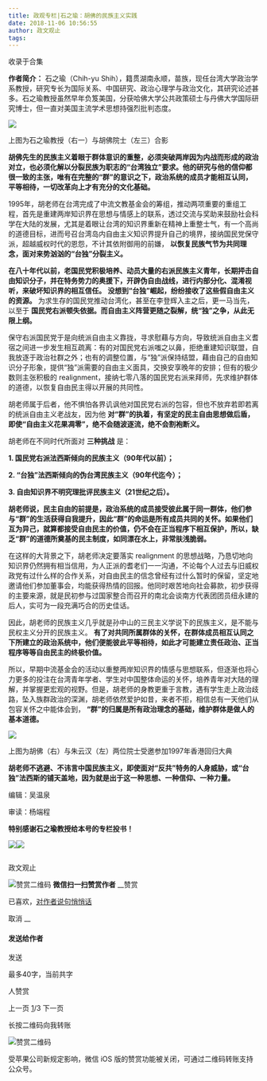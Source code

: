 ```yaml
---
title: 政观专栏|石之瑜：胡佛的民族主义实践
date: 2018-11-06 10:56:55
author: 政文观止
tags: 
---
```



收录于合集

**作者简介：** 石之瑜（Chih-yu
Shih），籍贯湖南永顺，苗族，现任台湾大学政治学系教授，研究专长为国际关系、中国研究、政治心理学与政治文化，其研究论述甚多。石之瑜教授虽然早年负笈美国，分获哈佛大学公共政策硕士与丹佛大学国际研究博士，但一直对美国主流学术思想持强烈批判态度。

![](/images/498/2.jpeg)

上图为石之瑜教授（右一）与胡佛院士（左三）合影

  

**胡佛先生的民族主义着眼于群体意识的重整，必须突破两岸因为内战而形成的政治对立，也必须化解以分裂民族为职志的“台湾独立”要求。他的研究与他的信仰都很一致的主张，唯有在完整的“群”的意识之下，政治系统的成员才能相互认同，平等相待，一切改革向上才有充分的文化基础。**

1995年，胡老师在台湾完成了中流文教基金会的筹组，推动两项重要的重组工程，首先是重建两岸知识界在思想与情感上的联系，透过交流与奖助来鼓励社会科学在大陆的发展，尤其是着眼让台湾的知识界重新在精神上重整士气，有一个高尚的道德目标，进而号召台湾岛内自由主义知识界提升自己的境界，接纳国民党保守派，超越威权时代的恩怨，不计其依附御用的前嫌，
**以恢复民族气节为共同理念，面对来势汹汹的“台独”分裂主义。**  

**在八十年代以前，老国民党积极培养、动员大量的右派民族主义青年，长期抨击自由知识分子，并在特务势力的奥援下，开辟伪自由战线，进行内部分化、混淆视听，来破坏知识界的相互信任。**
**没想到“台独”崛起，纷纷接收了这些假自由主义的资源。** 为求生存的国民党推动台湾化，甚至在李登辉入主之后，更一马当先，以至于
**国民党右派顿失依据。而自由主义阵营更随之裂解，统“独”之争，从此无限上纲。**

保守右派国民党于是向统派自由主义靠拢，寻求慰藉与方向，导致统派自由主义耆宿之间进一步发生相互疏离：有的对国民党右派嗤之以鼻，拒绝重建知识联盟，自我放逐于政治社群之外；也有的调整位置，与“独”派保持结盟，藉由自己的自由知识分子形象，提供“独”派需要的自由主义面具，交换安享晚年的安排；但有的极少数则主张积极的
realignment，接纳七零八落的国民党右派来拜师，先求维护群体的道德，以恢复自由民主得以开展的共同性。

胡老师属于后者，他不惧怕各界讥讽他对国民党右派的包容，但也不放弃若即若离的统派自由主义老战友，因为他
**对“群”的执着，有坚定的民主自由思想做后盾，即使“自由主义花果凋零”，绝不会随波逐流，绝不会割袍断义。**

胡老师在不同时代所面对 **三种挑战** 是：

 **1\. 国民党右派法西斯倾向的民族主义（90年代以前）；**

 **2\. “台独”法西斯倾向的伪台湾民族主义（90年代迄今）；**

 **3\. 自由知识界不明究理批评民族主义（21世纪之后）。**

**胡老师说，民主自由的前提是，政治系统的成员接受彼此属于同一群体，他们参与“群”的生活获得自我提升，因此“群”的命运是所有成员共同的关怀。如果他们互为异己，就算都接受自由民主的价值，仍不会在正当程序下相互保护，所以，缺乏“群”的道德所奠基的民主制度，如同漂在水上，非常肤浅脆弱。**

在这样的大背景之下，胡老师决定要落实 realignment
的思想战略，乃恳切地向知识界仍然拥有相当信用，为人正派的耆老们一一沟通，不论每个人过去与旧威权政党有过什么样的合作关系，对自由民主的信念曾经有过什么暂时的保留，坚定地邀请他们参加董事会，均能获得热情的回报。他同时艰苦地向社会募款，初步获得的主要来源，就是民初参与过国家整合而召开的南北会谈南方代表团团员纽永建的后人，实可为一段充满巧合的历史佳话。

因此，胡老师的民族主义几乎就是孙中山的三民主义学说下的民族主义，是不能与民权主义分开的民族主义。
**有了对共同所属群体的关怀，在群体成员相互认同之下所建立的政治系统中，他们便能彼此平等相待，如此才可能建立责任政治、正当程序等等自由民主的终极价值。**

所以，早期中流基金会的活动以重整两岸知识界的情感与思想联系，但逐渐也将心力更多的投注在台湾青年学者、学生对中国整体命运的关怀，培养青年对大陆的理解，并掌握更宏观的视野。但是，胡老师的身教更重于言教，遇有学生走上政治歧路，坠入族群政治的深渊，胡老师依然爱护如昔，来者不拒，相信总有一天他们从包容关怀之中能体会到，
**“群”的归属是所有政治理念的基础，维护群体是做人的基本道德。**

![](/images/498/3.png)

上图为胡佛（右）与朱云汉（左）两位院士受邀参加1997年香港回归大典

  

 **胡老师不逃避、不讳言中国民族主义，即使面对“反共”特务的人身威胁，或“台独”法西斯的铺天盖地，因为就是出于这一种思想、一种信仰、一种力量。**

  

  

编辑：吴温泉

审读：杨端程

  

 **特别感谢石之瑜教授给本号的专栏投书！**

![](/images/498/4.jpeg)![](/images/498/5.jpeg)

  

![]()

政文观止

![赞赏二维码]() **微信扫一扫赞赏作者** __赞赏

已喜欢，[对作者说句悄悄话](javascript:;)

取消 __

#### 发送给作者

发送

最多40字，当前共字

[](javascript:;) 人赞赏

上一页 [1](javascript:;)/3 下一页

长按二维码向我转账

![赞赏二维码]()

受苹果公司新规定影响，微信 iOS 版的赞赏功能被关闭，可通过二维码转账支持公众号。

